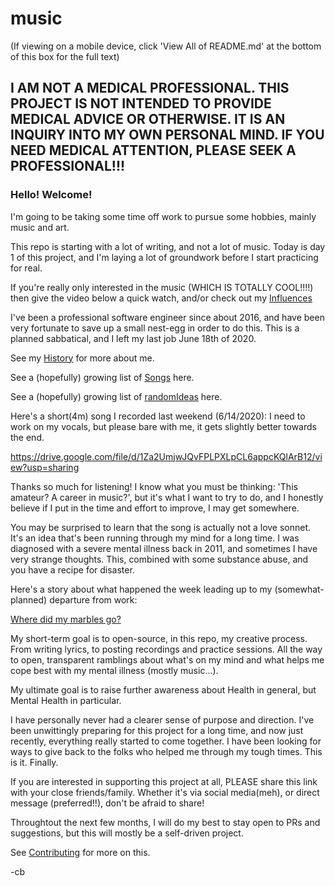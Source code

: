 # music

(If viewing on a mobile device, click 'View All of README.md' at the bottom of this box for the full text)

## I AM NOT A MEDICAL PROFESSIONAL. THIS PROJECT IS NOT INTENDED TO PROVIDE MEDICAL ADVICE OR OTHERWISE. IT IS AN INQUIRY INTO MY OWN PERSONAL MIND. IF YOU NEED MEDICAL ATTENTION, PLEASE SEEK A PROFESSIONAL!!!

### Hello! Welcome!

I'm going to be taking some time off work to pursue some hobbies, mainly music and art.

This repo is starting with a lot of writing, and not a lot of music. Today is day 1 of this project, and I'm laying a lot of groundwork before I start practicing for real.

If you're really only interested in the music (WHICH IS TOTALLY COOL!!!!) then give the video below a quick watch, and/or check out my [Influences](randomIdeas/INFLUENCES.md)

I've been a professional software engineer since about 2016, and have been very fortunate to save up a small nest-egg in order to do this. This is a planned sabbatical, and I left my last job June 18th of 2020. 

See my [History](randomIdeas/HISTORY.md) for more about me.

See a (hopefully) growing list of [Songs](lyrics/README.md) here.

See a (hopefully) growing list of [randomIdeas](randomIdeas/README.md) here.

Here's a short(4m) song I recorded last weekend (6/14/2020):
I need to work on my vocals, but please bare with me, it gets slightly better towards the end.

https://drive.google.com/file/d/1Za2UmjwJQvFPLPXLpCL6appcKQlArB12/view?usp=sharing

Thanks so much for listening!
I know what you must be thinking: 'This amateur? A career in music?', but it's what I want to try to do, and I honestly believe if I put in the time and effort to improve, I may get somewhere.

You may be surprised to learn that the song is actually not a love sonnet. It's an idea that's been running through my mind for a long time. I was diagnosed with a severe mental illness back in 2011, and sometimes I have very strange thoughts. This, combined with some substance abuse, and you have a recipe for disaster.

Here's a story about what happened the week leading up to my (somewhat-planned) departure from work:

[Where did my marbles go?](MARBLES.md)

My short-term goal is to open-source, in this repo, my creative process. From writing lyrics, to posting recordings and practice sessions. All the way to open, transparent ramblings about what's on my mind and what helps me cope best with my mental illness (mostly music...).

My ultimate goal is to raise further awareness about Health in general, but Mental Health in particular.

I have personally never had a clearer sense of purpose and direction. I've been unwittingly preparing for this project for a long time, and now just recently, everything really started to come together. I have been looking for ways to give back to the folks who helped me through my tough times. This is it. Finally.

If you are interested in supporting this project at all, PLEASE share this link with your close friends/family. Whether it's via social media(meh), or direct message (preferred!!), don't be afraid to share!

Throughtout the next few months, I will do my best to stay open to PRs and suggestions, but this will mostly be a self-driven project.

See [Contributing](CONTRIBUTING.md) for more on this.


-cb